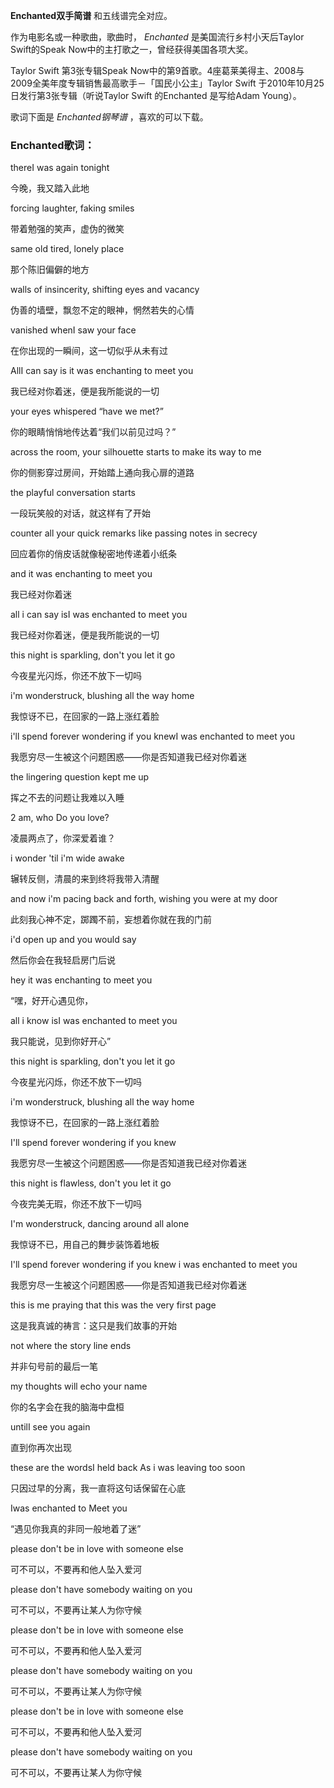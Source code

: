 

**Enchanted双手简谱** 和五线谱完全对应。

作为电影名或一种歌曲，歌曲时， _Enchanted_ 是美国流行乡村小天后Taylor Swift的Speak
Now中的主打歌之一，曾经获得美国各项大奖。

Taylor Swift 第3张专辑Speak Now中的第9首歌。4座葛莱美得主、2008与2009全美年度专辑销售最高歌手－「国民小公主」Taylor
Swift 于2010年10月25日发行第3张专辑（听说Taylor Swift 的Enchanted 是写给Adam Young）。

歌词下面是 _Enchanted钢琴谱_ ，喜欢的可以下载。

### Enchanted歌词：

thereI was again tonight

今晚，我又踏入此地

forcing laughter, faking smiles

带着勉强的笑声，虚伪的微笑

same old tired, lonely place

那个陈旧偏僻的地方

walls of insincerity, shifting eyes and vacancy

伪善的墙壁，飘忽不定的眼神，惘然若失的心情

vanished whenI saw your face

在你出现的一瞬间，这一切似乎从未有过

AllI can say is it was enchanting to meet you

我已经对你着迷，便是我所能说的一切

your eyes whispered “have we met?”

你的眼睛悄悄地传达着“我们以前见过吗？”

across the room, your silhouette starts to make its way to me

你的侧影穿过房间，开始踏上通向我心扉的道路

the playful conversation starts

一段玩笑般的对话，就这样有了开始

counter all your quick remarks like passing notes in secrecy

回应着你的俏皮话就像秘密地传递着小纸条

and it was enchanting to meet you

我已经对你着迷

all i can say isI was enchanted to meet you

我已经对你着迷，便是我所能说的一切

this night is sparkling, don't you let it go

今夜星光闪烁，你还不放下一切吗

i'm wonderstruck, blushing all the way home

我惊讶不已，在回家的一路上涨红着脸

i'll spend forever wondering if you knewI was enchanted to meet you

我愿穷尽一生被这个问题困惑——你是否知道我已经对你着迷

the lingering question kept me up

挥之不去的问题让我难以入睡

2 am, who Do you love?

凌晨两点了，你深爱着谁？

i wonder 'til i'm wide awake

辗转反侧，清晨的来到终将我带入清醒

and now i'm pacing back and forth, wishing you were at my door

此刻我心神不定，踯躅不前，妄想着你就在我的门前

i'd open up and you would say

然后你会在我轻启房门后说

hey it was enchanting to meet you

“嘿，好开心遇见你，

all i know isI was enchanted to meet you

我只能说，见到你好开心”

this night is sparkling, don't you let it go

今夜星光闪烁，你还不放下一切吗

i'm wonderstruck, blushing all the way home

我惊讶不已，在回家的一路上涨红着脸

I'll spend forever wondering if you knew

我愿穷尽一生被这个问题困惑——你是否知道我已经对你着迷

this night is flawless, don't you let it go

今夜完美无瑕，你还不放下一切吗

I'm wonderstruck, dancing around all alone

我惊讶不已，用自己的舞步装饰着地板

I'll spend forever wondering if you knew i was enchanted to meet you

我愿穷尽一生被这个问题困惑——你是否知道我已经对你着迷

this is me praying that this was the very first page

这是我真诚的祷言：这只是我们故事的开始

not where the story line ends

并非句号前的最后一笔

my thoughts will echo your name

你的名字会在我的脑海中盘桓

untilI see you again

直到你再次出现

these are the wordsI held back As i was leaving too soon

只因过早的分离，我一直将这句话保留在心底

Iwas enchanted to Meet you

“遇见你我真的非同一般地着了迷”

please don't be in love with someone else

可不可以，不要再和他人坠入爱河

please don't have somebody waiting on you

可不可以，不要再让某人为你守候

please don't be in love with someone else

可不可以，不要再和他人坠入爱河

please don't have somebody waiting on you

可不可以，不要再让某人为你守候

please don't be in love with someone else

可不可以，不要再和他人坠入爱河

please don't have somebody waiting on you

可不可以，不要再让某人为你守候

